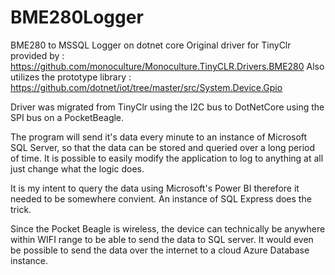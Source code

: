 # BME280Logger
BME280 to MSSQL Logger on dotnet core
Original driver for TinyClr provided by : https://github.com/monoculture/Monoculture.TinyCLR.Drivers.BME280
Also utilizes the prototype library : https://github.com/dotnet/iot/tree/master/src/System.Device.Gpio

Driver was migrated from TinyClr using the I2C bus to DotNetCore using the SPI bus on a PocketBeagle.

The program will send it's data every minute to an instance of Microsoft SQL Server, so that the data can be stored and queried over
a long period of time. It is possible to easily modify the application to log to anything at all just change what the logic does.

It is my intent to query the data using Microsoft's Power BI therefore it needed to be somewhere convient. An instance of SQL Express does the trick.

Since the Pocket Beagle is wireless, the device can technically be anywhere within WIFI range to be able to send the data to SQL server. It would even be possible to send the data over the internet to a cloud Azure Database instance.
